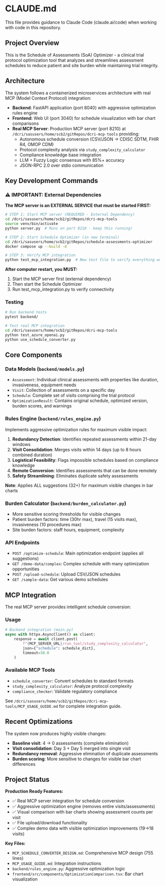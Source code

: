 # CLAUDE.md

This file provides guidance to Claude Code (claude.ai/code) when working with code in this repository.

## Project Overview

This is the Schedule of Assessments (SoA) Optimizer - a clinical trial protocol optimization tool that analyzes and streamlines assessment schedules to reduce patient and site burden while maintaining trial integrity.

## Architecture

The system follows a containerized microservices architecture with real MCP (Model Context Protocol) integration:
- **Backend**: FastAPI application (port 8040) with aggressive optimization rules engine
- **Frontend**: Web UI (port 3040) for schedule visualization with bar chart comparisons
- **Real MCP Server**: Production MCP server (port 8210) at `/dcri/sasusers/home/scb2/gitRepos/dcri-mcp-tools` providing:
  - Autonomous schedule conversion (CSV/JSON → CDISC SDTM, FHIR R4, OMOP CDM)
  - Protocol complexity analysis via `study_complexity_calculator`
  - Compliance knowledge base integration
  - LLM + Fuzzy Logic consensus with 85%+ accuracy
  - JSON-RPC 2.0 over stdio communication

## Key Development Commands

### ⚠️ IMPORTANT: External Dependencies

**The MCP server is an EXTERNAL SERVICE that must be started FIRST:**

```bash
# STEP 1: Start MCP server (REQUIRED - External Dependency)
cd /dcri/sasusers/home/scb2/gitRepos/dcri-mcp-tools
source venv/bin/activate
python server.py  # Runs on port 8210 - keep this running!

# STEP 2: Start Schedule Optimizer (in new terminal)
cd /dcri/sasusers/home/scb2/gitRepos/schedule-assessments-optimizer
docker compose up --build -d

# STEP 3: Verify MCP integration
python test_mcp_integration.py  # New test file to verify everything works
```

**After computer restart, you MUST:**
1. Start the MCP server first (external dependency)
2. Then start the Schedule Optimizer
3. Run test_mcp_integration.py to verify connectivity

### Testing
```bash
# Run backend tests
pytest backend/

# Test real MCP integration
cd /dcri/sasusers/home/scb2/gitRepos/dcri-mcp-tools
python test_azure_openai.py
python use_schedule_converter.py
```

## Core Components

### Data Models (`backend/models.py`)
- `Assessment`: Individual clinical assessments with properties like duration, invasiveness, equipment needs
- `Visit`: Collection of assessments on a specific day
- `Schedule`: Complete set of visits comprising the trial protocol
- `OptimizationResult`: Contains original schedule, optimized version, burden scores, and warnings

### Rules Engine (`backend/rules_engine.py`)
Implements aggressive optimization rules for maximum visible impact:
1. **Redundancy Detection**: Identifies repeated assessments within 21-day windows
2. **Visit Consolidation**: Merges visits within 14 days (up to 8 hours combined duration)
3. **Logistical Feasibility**: Flags impossible schedules based on compliance knowledge
4. **Remote Conversion**: Identifies assessments that can be done remotely
5. **Safety Streamlining**: Eliminates duplicate safety assessments

**Note**: Applies ALL suggestions (32+) for maximum visible changes in bar charts

### Burden Calculator (`backend/burden_calculator.py`)
- More sensitive scoring thresholds for visible changes
- Patient burden factors: time (30hr max), travel (15 visits max), invasiveness (10 procedures max)
- Site burden factors: staff hours, equipment, complexity

### API Endpoints
- `POST /optimize-schedule`: Main optimization endpoint (applies all suggestions)
- `GET /demo-data/complex`: Complex schedule with many optimization opportunities
- `POST /upload-schedule`: Upload CSV/JSON schedules
- `GET /sample-data`: Get various demo schedules

## MCP Integration

The real MCP server provides intelligent schedule conversion:

### Usage
```python
# Backend integration (main.py)
async with httpx.AsyncClient() as client:
    response = await client.post(
        f"{MCP_SERVER_URL}/run_tool/study_complexity_calculator",
        json={"schedule": schedule_dict},
        timeout=30.0
    )
```

### Available MCP Tools
- `schedule_converter`: Convert schedules to standard formats
- `study_complexity_calculator`: Analyze protocol complexity
- `compliance_checker`: Validate regulatory compliance

See `/dcri/sasusers/home/scb2/gitRepos/dcri-mcp-tools/MCP_USAGE_GUIDE.md` for complete integration guide.

## Recent Optimizations

The system now produces highly visible changes:
- **Baseline visit**: 4 → 0 assessments (complete elimination)
- **Visit consolidation**: Day 3 + Day 5 merged into single visit
- **Redundancy removal**: Aggressive elimination of duplicate assessments
- **Burden scoring**: More sensitive to changes for visible bar chart differences

## Project Status

**Production Ready Features:**
- ✅ Real MCP server integration for schedule conversion
- ✅ Aggressive optimization engine (removes entire visits/assessments)
- ✅ Visual comparison with bar charts showing assessment counts per visit
- ✅ File upload/download functionality
- ✅ Complex demo data with visible optimization improvements (19→18 visits)

**Key Files:**
- `MCP_SCHEDULE_CONVERTER_DESIGN.md`: Comprehensive MCP design (755 lines)
- `MCP_USAGE_GUIDE.md`: Integration instructions
- `backend/rules_engine.py`: Aggressive optimization logic
- `frontend/src/components/OptimizationComparison.tsx`: Bar chart visualization